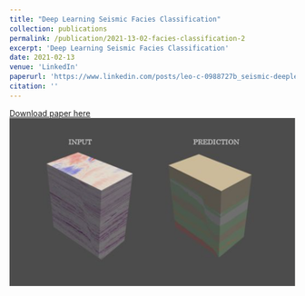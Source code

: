 ```yaml
---
title: "Deep Learning Seismic Facies Classification"
collection: publications
permalink: /publication/2021-13-02-facies-classification-2
excerpt: 'Deep Learning Seismic Facies Classification'
date: 2021-02-13
venue: 'LinkedIn'
paperurl: 'https://www.linkedin.com/posts/leo-c-0988727b_seismic-deeplearning-machinelearning-activity-6773667325729128448-cK9C'
citation: ''
---
```


[Download paper here](http://academicpages.github.io/files/paper1.pdf)
![Demo](https://raw.githubusercontent.com/leocd91/leocd91.github.io/master/images/facies.PNG)

